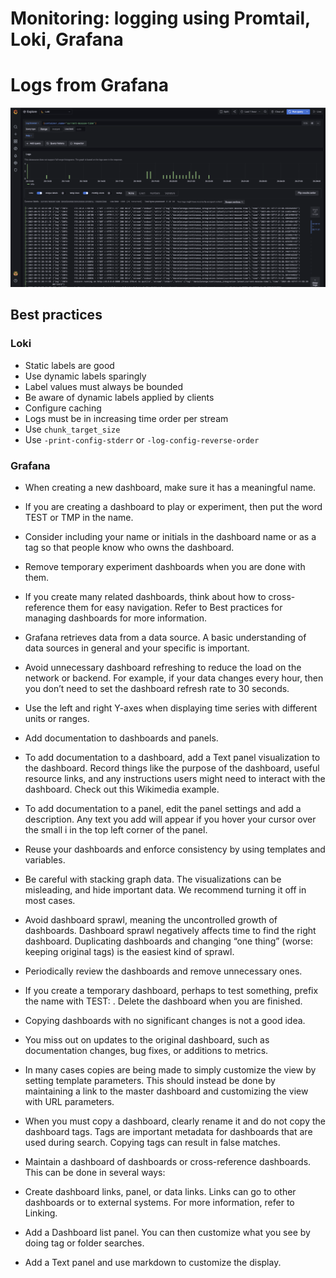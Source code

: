 # Monitoring: logging using Promtail, Loki, Grafana

# Logs from Grafana

![](./images/Logs.png)

## Best practices

### Loki

* Static labels are good
* Use dynamic labels sparingly
* Label values must always be bounded
* Be aware of dynamic labels applied by clients
* Configure caching
* Logs must be in increasing time order per stream
* Use `chunk_target_size`
* Use `-print-config-stderr` or `-log-config-reverse-order`

### Grafana

* When creating a new dashboard, make sure it has a meaningful name.

* If you are creating a dashboard to play or experiment, then put the word TEST or TMP in the name.

* Consider including your name or initials in the dashboard name or as a tag so that people know who owns the dashboard.

* Remove temporary experiment dashboards when you are done with them.

* If you create many related dashboards, think about how to cross-reference them for easy navigation. Refer to Best
  practices for managing dashboards for more information.

* Grafana retrieves data from a data source. A basic understanding of data sources in general and your specific is
  important.

* Avoid unnecessary dashboard refreshing to reduce the load on the network or backend. For example, if your data changes
  every hour, then you don’t need to set the dashboard refresh rate to 30 seconds.

* Use the left and right Y-axes when displaying time series with different units or ranges.

* Add documentation to dashboards and panels.

* To add documentation to a dashboard, add a Text panel visualization to the dashboard. Record things like the purpose
  of the dashboard, useful resource links, and any instructions users might need to interact with the dashboard. Check
  out this Wikimedia example.

* To add documentation to a panel, edit the panel settings and add a description. Any text you add will appear if you
  hover your cursor over the small i in the top left corner of the panel.

* Reuse your dashboards and enforce consistency by using templates and variables.

* Be careful with stacking graph data. The visualizations can be misleading, and hide important data. We recommend
  turning it off in most cases.

* Avoid dashboard sprawl, meaning the uncontrolled growth of dashboards. Dashboard sprawl negatively affects time to
  find the right dashboard. Duplicating dashboards and changing “one thing” (worse: keeping original tags) is the
  easiest kind of sprawl.
* Periodically review the dashboards and remove unnecessary ones.
* If you create a temporary dashboard, perhaps to test something, prefix the name with TEST: . Delete the dashboard when
  you are finished.
* Copying dashboards with no significant changes is not a good idea.
* You miss out on updates to the original dashboard, such as documentation changes, bug fixes, or additions to metrics.
* In many cases copies are being made to simply customize the view by setting template parameters. This should instead
  be done by maintaining a link to the master dashboard and customizing the view with URL parameters.
* When you must copy a dashboard, clearly rename it and do not copy the dashboard tags. Tags are important metadata for
  dashboards that are used during search. Copying tags can result in false matches.
* Maintain a dashboard of dashboards or cross-reference dashboards. This can be done in several ways:
* Create dashboard links, panel, or data links. Links can go to other dashboards or to external systems. For more
  information, refer to Linking.
* Add a Dashboard list panel. You can then customize what you see by doing tag or folder searches.
* Add a Text panel and use markdown to customize the display.
